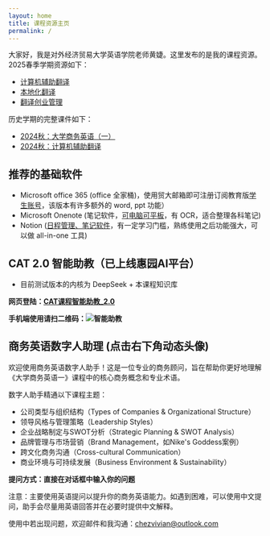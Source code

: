 ```yaml
---
layout: home
title: 课程资源主页
permalink: /
---
```


大家好，我是对外经济贸易大学英语学院老师黄婕。这里发布的是我的课程资源。
2025春季学期资源如下：

- [计算机辅助翻译](https://chezvivian.github.io/class/CAT.html)
- [本地化翻译](https://chezvivian.github.io/class/localization.html)
- [翻译创业管理](https://chezvivian.github.io/class/entrepreneur.html)

历史学期的完整课件如下：

- [2024秋：大学商务英语（一）](/class/archive/BusinessEnglish-2024/)
- [2024秋：计算机辅助翻译](/class/archive/CAT-2024/)

## 推荐的基础软件

- Microsoft office 365 (office 全家桶)，使用贸大邮箱即可注册订阅教育版[学生账号](https://signup.microsoft.com/signup?sku=Education)，该版本有许多额外的 word, ppt 功能）
- Microsoft Onenote (笔记软件，[可电脑可平板](https://www.onenote.com/download)，有 OCR，适合整理各科笔记)
- Notion ([日程管理、笔记软件](https://www.notion.so/desktop)，有一定学习门槛，熟练使用之后功能强大，可以做 all-in-one 工具)


## CAT 2.0 智能助教（已上线惠园AI平台）

* 目前测试版本的内核为 DeepSeek + 本课程知识库

**网页登陆：[CAT课程智能助教_2.0](https://udify.app/chat/cowvutHCzOFeVfaw)**

**手机端使用请扫二维码：![智能助教](https://chezvivian.github.io/class/assets/CAT助教_2.0.png)**

## 商务英语数字人助理 (点击右下角动态头像)

欢迎使用商务英语数字人助手！这是一位专业的商务顾问，旨在帮助你更好地理解《大学商务英语一》课程中的核心商务概念和专业术语。

数字人助手精通以下课程主题：

- 公司类型与组织结构（Types of Companies & Organizational Structure）
- 领导风格与管理策略（Leadership Styles）
- 企业战略制定与SWOT分析（Strategic Planning & SWOT Analysis）
- 品牌管理与市场营销（Brand Management，如Nike's Goddess案例）
- 跨文化商务沟通（Cross-cultural Communication）
- 商业环境与可持续发展（Business Environment & Sustainability）

**提问方式：直接在对话框中输入你的问题**

注意：主要使用英语提问以提升你的商务英语能力。如遇到困难，可以使用中文提问，助手会尽量用英语回答并在必要时提供中文解释。


<script
    type="module"
    src="https://agent.d-id.com/v1/index.js"
    data-name="did-agent"
    data-mode="fabio"
    data-client-key="YXV0aDB8NjgxYTAxYmEyZGNhMTc1NDdkZmYxNDc1OlhvaWFYbmZpdkt5NDRKRFZSRURjYw=="
    data-agent-id="agt_AARr0Q-v"
    data-monitor="true">
</script>
    


使用中若出现问题，欢迎邮件和我沟通：chezvivian@outlook.com




